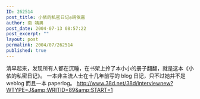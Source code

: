 ```yaml
---
ID: 262514
post_title: 小依的私密日记◎胡依嘉
author: 南 靖男
post_date: 2004-07-13 08:57:22
post_excerpt: ""
layout: post
permalink: 2004/07/262514
published: true
---
```

清早起来，发现所有人都在沉睡，在书架上拎了本小小的册子翻翻，就是这本《小依的私密日记》。
一本非主流人士在十几年前写的 blog 日记，只不过她并不是 weblog 而且一本 paperlog。
<a href="http://www.38d.net/38d/interviewnew?WTYPE=J&amp;WRITID=89&amp;START=1">http://www.38d.net/38d/interviewnew?WTYPE=J&amp;WRITID=89&amp;START=1</a>